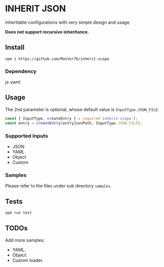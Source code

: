 # INHERIT JSON
Inheritable configurations with very simple design and usage.

**Does not support recursive inheritance.**

## Install
```
npm i https://github.com/Master76/inherit-scope
```

### Dependency

js-yaml

## Usage
The 2nd parameter is optional, whose default value is `InputType.JSON_FILE`.

```javascript
const { InputType, createEntry } = require('inherit-scope');
const entry = createEntry(entryJsonPath, InputType.JSON_FILE);
```

### Supported Inputs
- JSON
- YAML
- Object
- Custom

### Samples
Please refer to the files under sub directory `samples`.

## Tests
```bash
npm run test
```

## TODOs
Add more samples:
- YAML.
- Object.
- Custom loader.

